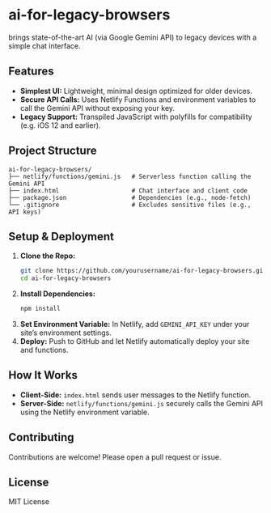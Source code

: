 # ai-for-legacy-browsers

brings state-of-the-art AI (via Google Gemini API) to legacy devices with a simple chat interface.

## Features
- **Simplest UI:** Lightweight, minimal design optimized for older devices.
- **Secure API Calls:** Uses Netlify Functions and environment variables to call the Gemini API without exposing your key.
- **Legacy Support:** Transpiled JavaScript with polyfills for compatibility (e.g. iOS 12 and earlier).

## Project Structure
```
ai-for-legacy-browsers/
├── netlify/functions/gemini.js   # Serverless function calling the Gemini API
├── index.html                    # Chat interface and client code
├── package.json                  # Dependencies (e.g., node-fetch)
└── .gitignore                    # Excludes sensitive files (e.g., API keys)
```

## Setup & Deployment
1. **Clone the Repo:**
   ```bash
   git clone https://github.com/yourusername/ai-for-legacy-browsers.git
   cd ai-for-legacy-browsers
   ```
2. **Install Dependencies:**
   ```bash
   npm install
   ```
3. **Set Environment Variable:**
   In Netlify, add `GEMINI_API_KEY` under your site’s environment settings.
4. **Deploy:**
   Push to GitHub and let Netlify automatically deploy your site and functions.

## How It Works
- **Client-Side:** `index.html` sends user messages to the Netlify function.
- **Server-Side:** `netlify/functions/gemini.js` securely calls the Gemini API using the Netlify environment variable.

## Contributing
Contributions are welcome! Please open a pull request or issue.

## License
MIT License
